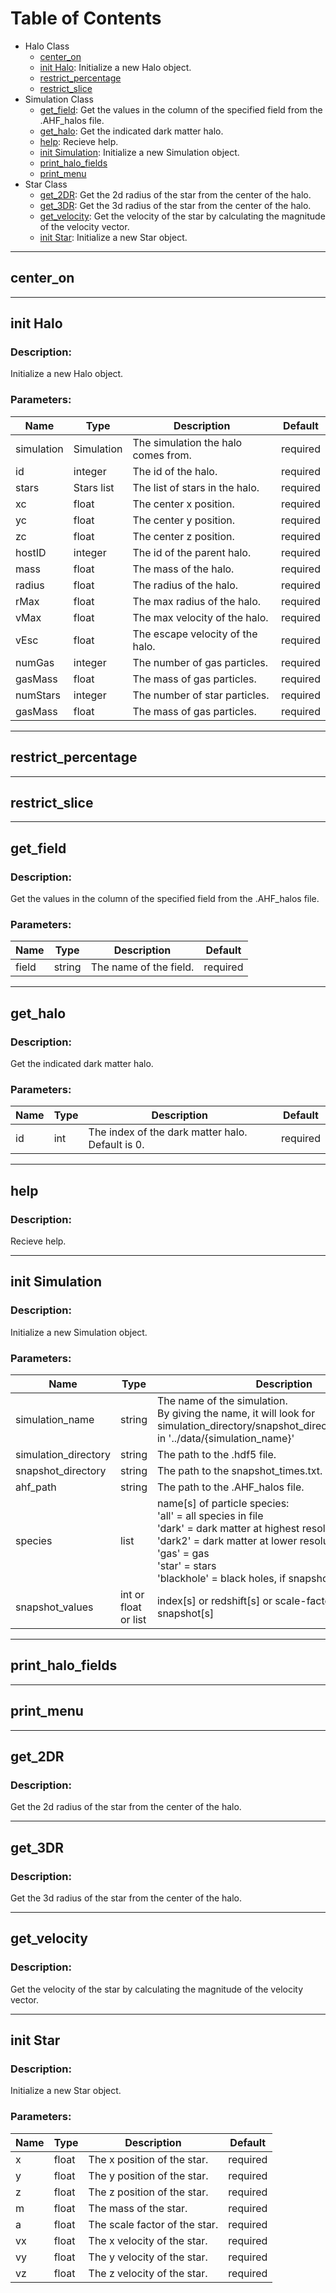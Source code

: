 # Table of Contents
- Halo Class
    - [center_on](#center_on)
    - [init Halo](#init-halo): Initialize a new Halo object.
    - [restrict_percentage](#restrict_percentage)
    - [restrict_slice](#restrict_slice)
- Simulation Class
    - [get_field](#get_field): Get the values in the column of the specified field from the .AHF_halos file.
    - [get_halo](#get_halo): Get the indicated dark matter halo.
    - [help](#help): Recieve help.
    - [init Simulation](#init-simulation): Initialize a new Simulation object.
    - [print_halo_fields](#print_halo_fields)
    - [print_menu](#print_menu)
- Star Class
    - [get_2DR](#get_2dr): Get the 2d radius of the star from the center of the halo.
    - [get_3DR](#get_3dr): Get the 3d radius of the star from the center of the halo.
    - [get_velocity](#get_velocity): Get the velocity of the star by calculating the magnitude of the velocity vector.
    - [init Star](#init-star): Initialize a new Star object.
---
## center_on
---
## init Halo

### Description:
Initialize a new Halo object.


### Parameters:


| Name | Type | Description | Default |
| --- | --- | --- | --- |
| simulation | Simulation |     The simulation the halo comes from. | required |
| id | integer |     The id of the halo. | required |
| stars | Stars list |     The list of stars in the halo. | required |
| xc | float |     The center x position. | required |
| yc | float |     The center y position. | required |
| zc | float |     The center z position. | required |
| hostID | integer |     The id of the parent halo. | required |
| mass | float |     The mass of the halo. | required |
| radius | float |     The radius of the halo. | required |
| rMax | float |     The max radius of the halo. | required |
| vMax | float |     The max velocity of the halo. | required |
| vEsc | float |     The escape velocity of the halo. | required |
| numGas | integer |     The number of gas particles. | required |
| gasMass | float |     The mass of gas particles. | required |
| numStars | integer |     The number of star particles. | required |
| gasMass | float |     The mass of gas particles. | required |
---
## restrict_percentage
---
## restrict_slice
---
## get_field

### Description:
Get the values in the column of the specified field from the .AHF_halos file.


### Parameters:


| Name | Type | Description | Default |
| --- | --- | --- | --- |
| field | string |     The name of the field. | required |
---
## get_halo

### Description:
Get the indicated dark matter halo.


### Parameters:


| Name | Type | Description | Default |
| --- | --- | --- | --- |
| id | int |     The index of the dark matter halo. Default is 0. | required |
---
## help

### Description:
Recieve help.

---
## init Simulation

### Description:
Initialize a new Simulation object.


### Parameters:


| Name | Type | Description | Default |
| --- | --- | --- | --- |
| simulation_name | string |     The name of the simulation. <br />    By giving the name, it will look for simulation_directory/snapshot_directory/ahf_directory in '../data/{simulation_name}' | required |
| simulation_directory | string |     The path to the .hdf5 file.  | required |
| snapshot_directory | string |     The path to the snapshot_times.txt.  | required |
| ahf_path | string |     The path to the .AHF_halos file. | required |
| species | list |     name[s] of particle species:<br />        'all' = all species in file<br />        'dark' = dark matter at highest resolution<br />        'dark2' = dark matter at lower resolution<br />        'gas' = gas<br />        'star' = stars<br />        'blackhole' = black holes, if snapshot contains them | required |
| snapshot_values | int or float or list |     index[s] or redshift[s] or scale-factor[s] of snapshot[s] | required |
---
## print_halo_fields
---
## print_menu
---
## get_2DR

### Description:
Get the 2d radius of the star from the center of the halo.

---
## get_3DR

### Description:
Get the 3d radius of the star from the center of the halo.

---
## get_velocity

### Description:
Get the velocity of the star by calculating the magnitude of the velocity vector.

---
## init Star

### Description:
Initialize a new Star object.


### Parameters:


| Name | Type | Description | Default |
| --- | --- | --- | --- |
| x | float |     The x position of the star. | required |
| y | float |     The y position of the star. | required |
| z | float |     The z position of the star. | required |
| m | float |     The mass of the star. | required |
| a | float |     The scale factor of the star. | required |
| vx | float |     The x velocity of the star. | required |
| vy | float |     The y velocity of the star. | required |
| vz | float |     The z velocity of the star. | required |
